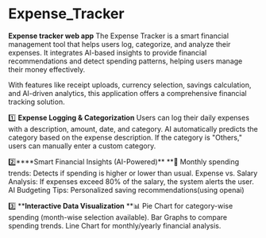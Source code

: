 # Expense_Tracker
**Expense tracker web app**
The Expense Tracker is a smart financial management tool that helps users log, categorize, and analyze their expenses. It integrates AI-based insights to provide financial recommendations and detect spending patterns, helping users manage their money effectively.

With features like receipt uploads, currency selection, savings calculation, and AI-driven analytics, this application offers a comprehensive financial tracking solution.

1️⃣ **Expense Logging & Categorization**
Users can log their daily expenses with a description, amount, date, and category.
AI automatically predicts the category based on the expense description.
If the category is "Others," users can manually enter a custom category.

2️⃣****Smart Financial Insights (AI-Powered)** **🤖
Monthly spending trends: Detects if spending is higher or lower than usual.
Expense vs. Salary Analysis: If expenses exceed 80% of the salary, the system alerts the user.
AI Budgeting Tips: Personalized saving recommendations(using openai)

3️⃣ ****Interactive Data Visualization** **📊
Pie Chart for category-wise spending (month-wise selection available).
Bar Graphs to compare spending trends.
Line Chart for monthly/yearly financial analysis.
